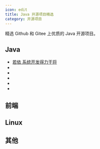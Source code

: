 ```yaml
---
icon: edit
title: Java 开源项目精选
category: 开源项目
---
```


精选 Github 和 Gitee 上优质的 Java 开源项目。

## Java

- [若依 系统开发得力干将](https://gitee.com/y_project) 
- 
- 
- 
- 
- 

## 前端

## Linux


## 其他

